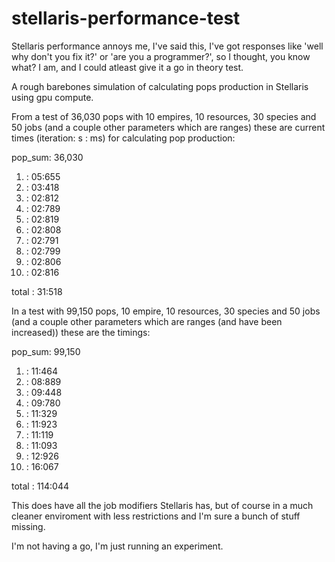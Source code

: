 # stellaris-performance-test

Stellaris performance annoys me, I've said this, I've got responses like 'well why don't you fix it?' or 'are you a programmer?', so I thought, you know what? I am, and I could atleast give it a go in theory test.

A rough barebones simulation of calculating pops production in Stellaris using gpu compute.

From a test of 36,030 pops with 10 empires, 10 resources, 30 species and 50 jobs (and a couple other parameters which are ranges) these are current times (iteration: s : ms) for calculating pop production:

pop_sum: 36,030
1. : 05:655
2. : 03:418
3. : 02:812
4. : 02:789
5. : 02:819
6. : 02:808
7. : 02:791
8. : 02:799
9. : 02:806
10. : 02:816

total : 31:518

In a test with 99,150 pops, 10 empire, 10 resources, 30 species and 50 jobs (and a couple other parameters which are ranges (and have been increased)) these are the timings:

pop_sum: 99,150
1. : 11:464
2. : 08:889
3. : 09:448
4. : 09:780
5. : 11:329
6. : 11:923
7. : 11:119
8. : 11:093
9. : 12:926
10. : 16:067

total : 114:044

This does have all the job modifiers Stellaris has, but of course in a much cleaner enviroment with less restrictions and I'm sure a bunch of stuff missing.

I'm not having a go, I'm just running an experiment.
